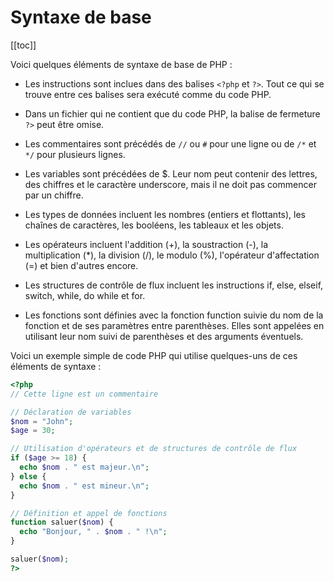 # Syntaxe de base

[[toc]]

Voici quelques éléments de syntaxe de base de PHP :

- Les instructions sont inclues dans des balises `<?php` et `?>`. Tout ce qui se trouve entre ces balises sera exécuté comme du code PHP.

- Dans un fichier qui ne contient que du code PHP, la balise de fermeture `?>` peut être omise.

- Les commentaires sont précédés de `//` ou `#` pour une ligne ou de `/*` et `*/` pour plusieurs lignes.

- Les variables sont précédées de $. Leur nom peut contenir des lettres, des chiffres et le caractère underscore, mais il ne doit pas commencer par un chiffre.

- Les types de données incluent les nombres (entiers et flottants), les chaînes de caractères, les booléens, les tableaux et les objets.

- Les opérateurs incluent l'addition (+), la soustraction (-), la multiplication (\*), la division (/), le modulo (%), l'opérateur d'affectation (=) et bien d'autres encore.

- Les structures de contrôle de flux incluent les instructions if, else, elseif, switch, while, do while et for.

- Les fonctions sont définies avec la fonction function suivie du nom de la fonction et de ses paramètres entre parenthèses. Elles sont appelées en utilisant leur nom suivi de parenthèses et des arguments éventuels.

Voici un exemple simple de code PHP qui utilise quelques-uns de ces éléments de syntaxe :

```php
<?php
// Cette ligne est un commentaire

// Déclaration de variables
$nom = "John";
$age = 30;

// Utilisation d'opérateurs et de structures de contrôle de flux
if ($age >= 18) {
  echo $nom . " est majeur.\n";
} else {
  echo $nom . " est mineur.\n";
}

// Définition et appel de fonctions
function saluer($nom) {
  echo "Bonjour, " . $nom . " !\n";
}

saluer($nom);
?>
```

